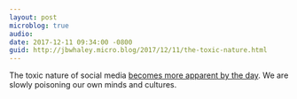 ```yaml
---
layout: post
microblog: true
audio: 
date: 2017-12-11 09:34:00 -0800
guid: http://jbwhaley.micro.blog/2017/12/11/the-toxic-nature.html
---
```

The toxic nature of social media [becomes more apparent by the day](https://www.theverge.com/2017/12/11/16761016/former-facebook-exec-ripping-apart-society). We are slowly poisoning our own minds and cultures.
